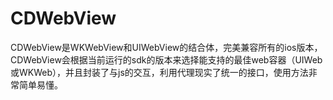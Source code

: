 # CDWebView
CDWebView是WKWebView和UIWebView的结合体，完美兼容所有的ios版本，CDWebView会根据当前运行的sdk的版本来选择能支持的最佳web容器（UIWeb或WKWeb），并且封装了与js的交互，利用代理现实了统一的接口，使用方法非常简单易懂。
